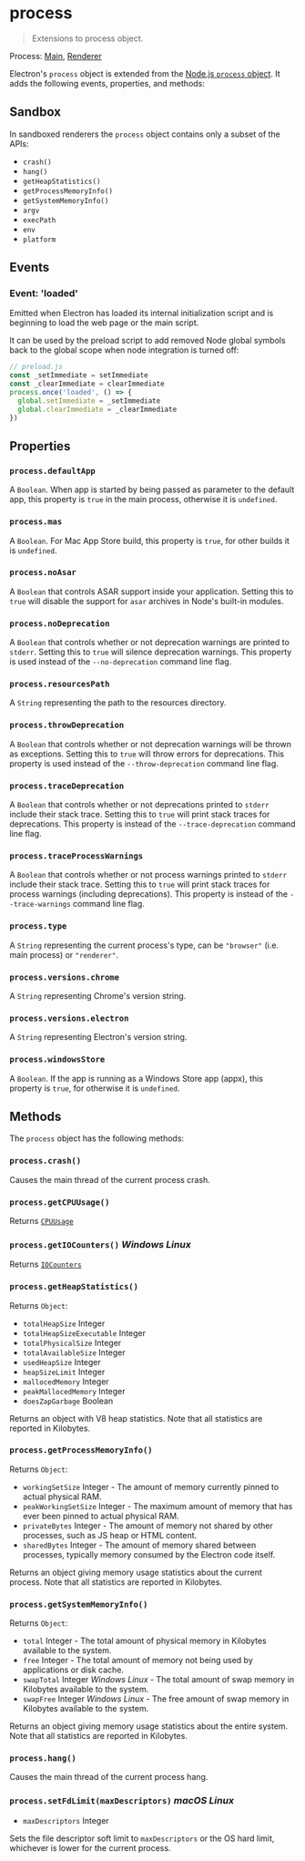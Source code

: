 # process

> Extensions to process object.

Process: [Main](../glossary.md#main-process), [Renderer](../glossary.md#renderer-process)

Electron's `process` object is extended from the
[Node.js `process` object](https://nodejs.org/api/process.html).
It adds the following events, properties, and methods:

## Sandbox

In sandboxed renderers the `process` object contains only a subset of the APIs:
- `crash()`
- `hang()`
- `getHeapStatistics()`
- `getProcessMemoryInfo()`
- `getSystemMemoryInfo()`
- `argv`
- `execPath`
- `env`
- `platform`

## Events

### Event: 'loaded'

Emitted when Electron has loaded its internal initialization script and is
beginning to load the web page or the main script.

It can be used by the preload script to add removed Node global symbols back to
the global scope when node integration is turned off:

```javascript
// preload.js
const _setImmediate = setImmediate
const _clearImmediate = clearImmediate
process.once('loaded', () => {
  global.setImmediate = _setImmediate
  global.clearImmediate = _clearImmediate
})
```

## Properties

### `process.defaultApp`

A `Boolean`. When app is started by being passed as parameter to the default app, this
property is `true` in the main process, otherwise it is `undefined`.

### `process.mas`

A `Boolean`. For Mac App Store build, this property is `true`, for other builds it is
`undefined`.

### `process.noAsar`

A `Boolean` that controls ASAR support inside your application. Setting this to `true`
will disable the support for `asar` archives in Node's built-in modules.

### `process.noDeprecation`

A `Boolean` that controls whether or not deprecation warnings are printed to `stderr`.
Setting this to `true` will silence deprecation warnings. This property is used
instead of the `--no-deprecation` command line flag.

### `process.resourcesPath`

A `String` representing the path to the resources directory.

### `process.throwDeprecation`

A `Boolean` that controls whether or not deprecation warnings will be thrown as
exceptions. Setting this to `true` will throw errors for deprecations. This
property is used instead of the `--throw-deprecation` command line flag.

### `process.traceDeprecation`

A `Boolean` that controls whether or not deprecations printed to `stderr` include
 their stack trace. Setting this to `true` will print stack traces for deprecations.
 This property is instead of the `--trace-deprecation` command line flag.

### `process.traceProcessWarnings`
A `Boolean` that controls whether or not process warnings printed to `stderr` include
 their stack trace. Setting this to `true` will print stack traces for process warnings
 (including deprecations). This property is instead of the `--trace-warnings` command
 line flag.

### `process.type`

A `String` representing the current process's type, can be `"browser"` (i.e. main process) or `"renderer"`.

### `process.versions.chrome`

A `String` representing Chrome's version string.

### `process.versions.electron`

A `String` representing Electron's version string.

### `process.windowsStore`

A `Boolean`. If the app is running as a Windows Store app (appx), this property is `true`,
for otherwise it is `undefined`.

## Methods

The `process` object has the following methods:

### `process.crash()`

Causes the main thread of the current process crash.

### `process.getCPUUsage()`

Returns [`CPUUsage`](structures/cpu-usage.md)

### `process.getIOCounters()` _Windows_ _Linux_

Returns [`IOCounters`](structures/io-counters.md)

### `process.getHeapStatistics()`

Returns `Object`:

* `totalHeapSize` Integer
* `totalHeapSizeExecutable` Integer
* `totalPhysicalSize` Integer
* `totalAvailableSize` Integer
* `usedHeapSize` Integer
* `heapSizeLimit` Integer
* `mallocedMemory` Integer
* `peakMallocedMemory` Integer
* `doesZapGarbage` Boolean

Returns an object with V8 heap statistics. Note that all statistics are reported in Kilobytes.

### `process.getProcessMemoryInfo()`

Returns `Object`:

* `workingSetSize` Integer - The amount of memory currently pinned to actual physical
  RAM.
* `peakWorkingSetSize` Integer - The maximum amount of memory that has ever been pinned
  to actual physical RAM.
* `privateBytes` Integer - The amount of memory not shared by other processes, such as
  JS heap or HTML content.
* `sharedBytes` Integer - The amount of memory shared between processes, typically
  memory consumed by the Electron code itself.

Returns an object giving memory usage statistics about the current process. Note
that all statistics are reported in Kilobytes.

### `process.getSystemMemoryInfo()`

Returns `Object`:

* `total` Integer - The total amount of physical memory in Kilobytes available to the
  system.
* `free` Integer - The total amount of memory not being used by applications or disk
  cache.
* `swapTotal` Integer _Windows_ _Linux_ - The total amount of swap memory in Kilobytes available to the
  system.
* `swapFree` Integer _Windows_ _Linux_ - The free amount of swap memory in Kilobytes available to the
  system.

Returns an object giving memory usage statistics about the entire system. Note
that all statistics are reported in Kilobytes.

### `process.hang()`

Causes the main thread of the current process hang.

### `process.setFdLimit(maxDescriptors)` _macOS_ _Linux_

* `maxDescriptors` Integer

Sets the file descriptor soft limit to `maxDescriptors` or the OS hard
limit, whichever is lower for the current process.
